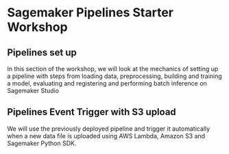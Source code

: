 # Sagemaker Pipelines Starter Workshop

## Pipelines set up
In this section of the workshop, we will look at the mechanics of setting up a pipeline with steps from loading data, preprocessing, building and training a model, evaluating and registering and performing batch inference on Sagemaker Studio


## Pipelines Event Trigger with S3 upload

We will use the previously deployed pipeline and trigger it automatically when a new data file is uploaded using AWS Lambda, Amazon S3 and Sagemaker Python SDK.

